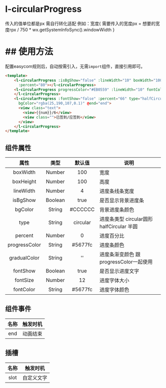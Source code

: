 # l-circularProgress
传入的值单位都是px 需自行转化适配
例如：宽度{
  需要传入的宽度px = 想要的宽度rpx / 750 * wx.getSystemInfoSync().windowWidth
}

# ## 使用方法
配置easycom规则后，自动按需引入，无需`import`组件，直接引用即可。

```html
<template>
	<l-circularProgress :isBgShow="false" :lineWidth="10" boxWidth="100" boxHeight="100" progressColor="#ff7900" fontColor="#5677fc" gradualColor="#5677fc"
	  :percent="80"></l-circularProgress>
	<l-circularProgress progressColor="#EB0559" :lineWidth="10" fontColor="#EB0999" gradualColor="#f57900" :percent="100">
	</l-circularProgress>
	<l-circularProgress :fontShow="false" :percent="66" type="halfCircular" :lineWidth="10" gradualColor="#f57900" progressColor="#19be6b" fontColor="#19be6b"
	  bgColor="rgba(25,190,107,0.1)" @end="end">
	  <view class="text">
	    <view>{{num}}/6</view>
	    <view class="">已签到/应签到</view>
	  </view>
	</l-circularProgress>
</template>
```
## 组件属性

| 属性 | 类型 | 默认值 | 说明 |
|:---:|:---:|:---:|---|
| boxWidth | Number | 100 | 宽度 |
| boxHeight | Number | 100 | 高度 |
| lineWidth | Number | 4 | 进度条线条宽度 |
| isBgShow | Boolean | true | 是否显示背景进度条 |
| bgColor | String | #CCCCCC | 背景进度条颜色 |
| type | String | circular | 进度条类型 circular圆形 halfCircular 半圆 |
| percent | Number | 0 | 进度百分比 |
| progressColor | String | #5677fc | 进度条颜色 |
| gradualColor | String | '' | 进度条渐变颜色 跟progressColor一起使用 |
| fontShow | Boolean | true | 是否显示进度文字 |
| fontSize | Number | 12 | 进度字体大小 |
| fontColor | String | #5677fc | 进度字体颜色 |


## 组件事件

| 名称 | 触发时机 |
|:---:|---|
| end | 动画结束 |


## 插槽

| 名称 | 触发时机 |
|:---:|---|
| slot | 自定义文字 |